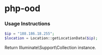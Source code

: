 # php-ood

### Usage Instructions


```PHP
$ip = "188.186.18.255";
$location = Location::getLocationData($ip);
```

Return  Illuminate\Support\Collection instance.
